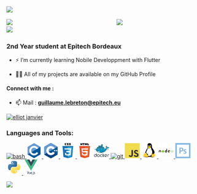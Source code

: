 &nbsp;

<img src="https://readme-typing-svg.herokuapp.com?font=Anton&size=45&duration=2000&pause=1000&color=8B68F3&width=800&height=80&lines=Hi+!;I'm+Guillaume Lebreton;2nd year+student at+Epitech Bordeaux"/>
<div>
    <p>
        <a href="https://github.com/Lebonvieuxgui">
            <img src="https://github-readme-stats.vercel.app/api/top-langs/?username=Lebonvieuxgui&theme=tokyonight&hide_border=false" width="43%" align= "right"/>
        </a>
    </p>
    <div>
        <a href="https://github.com/Lebonvieuxgui">
            <img src="https://github-readme-streak-stats.herokuapp.com?user=Lebonvieuxgui&theme=tokyonight&hide_border=false)](https://git.io/streak-stats" width="53%"/>
        </a>
    </div>
    <div>
        <a href="https://github.com/Lebonvieuxgui">
            <img src="https://github-readme-stats.vercel.app/api?username=Lebonvieuxgui&theme=tokyonight&hide_border=false&show_icons=true" width="53%"/>
        </a>
    </div>
<h3 align="left">2nd Year student at Epitech Bordeaux</h3>

- ⚡ I’m currently learning Nobile Developpment with Flutter

- 👨‍💻 All of my projects are available on my GitHub Profile


<h4 align="left">Connect with me :</h4>

- 📫 Mail : **guillaume.lebreton@epitech.eu** 
&nbsp; 

<a href="https://linkedin.com/in/guillaume-lebreton-a07987222" target="blank"><img align="center" src="https://raw.githubusercontent.com/rahuldkjain/github-profile-readme-generator/master/src/images/icons/Social/linked-in-alt.svg" alt="elliot janvier" height="30" width="40" /></a>

<h3 align="left">Languages and Tools:</h3>
<p align="left"> <a href="https://www.gnu.org/software/bash/" target="_blank" rel="noreferrer"> <img src="https://www.vectorlogo.zone/logos/gnu_bash/gnu_bash-icon.svg" alt="bash" width="40" height="40"/> </a> <a href="https://www.cprogramming.com/" target="_blank" rel="noreferrer"> <img src="https://raw.githubusercontent.com/devicons/devicon/master/icons/c/c-original.svg" alt="c" width="40" height="40"/> </a> <a href="https://www.w3schools.com/cpp/" target="_blank" rel="noreferrer"> <img src="https://raw.githubusercontent.com/devicons/devicon/master/icons/cplusplus/cplusplus-original.svg" alt="cplusplus" width="40" height="40"/> </a> <a href="https://www.w3schools.com/css/" target="_blank" rel="noreferrer"> <img src="https://raw.githubusercontent.com/devicons/devicon/master/icons/css3/css3-original-wordmark.svg" alt="css3" width="40" height="40"/>
<img src="https://raw.githubusercontent.com/devicons/devicon/master/icons/html5/html5-original-wordmark.svg" alt="html5" width="40" height="40"/></a> <a href="https://www.docker.com/" target="_blank" rel="noreferrer"> <img src="https://raw.githubusercontent.com/devicons/devicon/master/icons/docker/docker-original-wordmark.svg" alt="docker" width="40" height="40"/> </a> <a href="https://git-scm.com/" target="_blank" rel="noreferrer"> <img src="https://www.vectorlogo.zone/logos/git-scm/git-scm-icon.svg" alt="git" width="40" height="40"/> </a> <a href="https://www.w3.org/html/" target="_blank"  </a> <a href="https://developer.mozilla.org/en-US/docs/Web/JavaScript" target="_blank" rel="noreferrer"> <img src="https://raw.githubusercontent.com/devicons/devicon/master/icons/javascript/javascript-original.svg" alt="javascript" width="40" height="40"/> </a> <a href="https://www.linux.org/" target="_blank" rel="noreferrer"> <img src="https://raw.githubusercontent.com/devicons/devicon/master/icons/linux/linux-original.svg" alt="linux" width="40" height="40"/> </a> <a href="https://nodejs.org" target="_blank" rel="noreferrer"> <img src="https://raw.githubusercontent.com/devicons/devicon/master/icons/nodejs/nodejs-original-wordmark.svg" alt="nodejs" width="40" height="40"/> </a> <a href="https://www.photoshop.com/en" target="_blank" rel="noreferrer"> <img src="https://raw.githubusercontent.com/devicons/devicon/master/icons/photoshop/photoshop-line.svg" alt="photoshop" width="40" height="40"/> </a> <a href="https://www.python.org" target="_blank" rel="noreferrer"> <img src="https://raw.githubusercontent.com/devicons/devicon/master/icons/python/python-original.svg" alt="python" width="40" height="40"/> </a> <a href="https://vuejs.org/" target="_blank" rel="noreferrer"> <img src="https://raw.githubusercontent.com/devicons/devicon/master/icons/vuejs/vuejs-original-wordmark.svg" alt="vuejs" width="40" height="40"/> </a> </p>
    <p>
        <a href="https://github.com/Lebonvieuxgui">
            <img src="https://media.giphy.com/media/RpVZL0sy3vrri/giphy.gif" align="left" width="100%"/>
            
        </a>
    </p>
</div>
